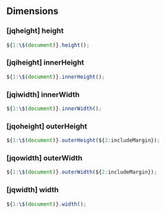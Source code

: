 ## Dimensions

### [jqheight] height

```javascript
${1:\$(document)}.height();
```

### [jqiheight] innerHeight

```javascript
${1:\$(document)}.innerHeight();
```

### [jqiwidth] innerWidth

```javascript
${1:\$(document)}.innerWidth();
```

### [jqoheight] outerHeight

```javascript
${1:\$(document)}.outerHeight(${2:includeMargin});
```

### [jqowidth] outerWidth

```javascript
${1:\$(document)}.outerWidth(${2:includeMargin});
```

### [jqwidth] width

```javascript
${1:\$(document)}.width();
```
